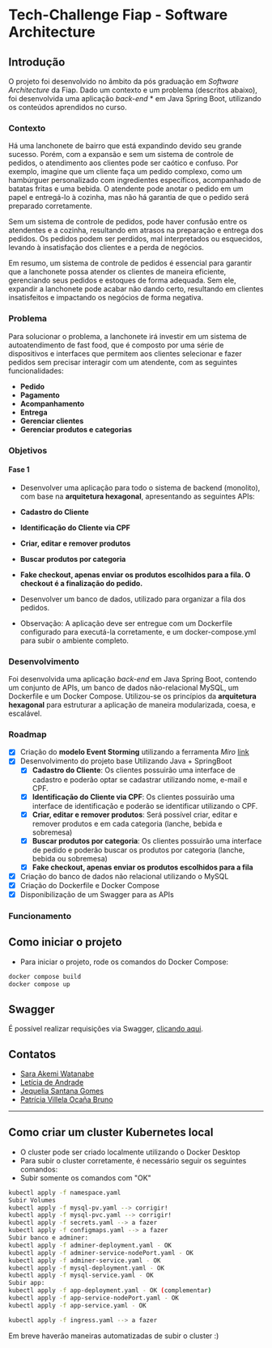 # Tech-Challenge Fiap - Software Architecture

## Introdução
O projeto foi desenvolvido no âmbito da pós graduação em *Software Architecture* da Fiap. Dado um contexto e um problema (descritos abaixo), foi desenvolvida uma aplicação *back-end* * em Java Spring Boot, utilizando os conteúdos aprendidos no curso.

### Contexto
Há uma lanchonete de bairro que está expandindo devido seu grande sucesso. Porém, com a expansão e sem um sistema de controle de pedidos, o atendimento aos clientes pode ser caótico e confuso. Por exemplo, imagine que um cliente faça um pedido complexo, como um hambúrguer personalizado com ingredientes específicos, acompanhado de batatas fritas e uma bebida. O atendente pode anotar o pedido em um papel e entregá-lo à cozinha, mas não há garantia de que o pedido será preparado corretamente.

Sem um sistema de controle de pedidos, pode haver confusão entre os atendentes e a cozinha, resultando em atrasos na preparação e entrega dos pedidos. Os pedidos podem ser perdidos, mal interpretados ou esquecidos, levando à insatisfação dos clientes e a perda de negócios.

Em resumo, um sistema de controle de pedidos é essencial para garantir que a lanchonete possa atender os clientes de maneira eficiente, gerenciando seus pedidos e estoques de forma adequada. Sem ele, expandir a lanchonete pode acabar não dando certo, resultando em clientes insatisfeitos e impactando os negócios de forma negativa.

### Problema
Para solucionar o problema, a lanchonete irá investir em um sistema de autoatendimento de fast food, que é composto por uma série de dispositivos e interfaces que permitem aos clientes selecionar e fazer pedidos sem precisar interagir com um atendente, com as seguintes funcionalidades:

- **Pedido**
- **Pagamento**
- **Acompanhamento**
- **Entrega**
- **Gerenciar clientes**
- **Gerenciar produtos e categorias**

### Objetivos
#### Fase 1
- Desenvolver uma aplicação para todo o sistema de backend (monolito), com base na **arquitetura hexagonal**, apresentando as seguintes APIs:

- **Cadastro do Cliente**
- **Identificação do Cliente via CPF**
- **Criar, editar e remover produtos**
- **Buscar produtos por categoria**
- **Fake checkout, apenas enviar os produtos escolhidos para a fila. O checkout é a finalização do pedido.**

- Desenvolver um banco de dados, utilizado para organizar a fila dos pedidos.

- Observação: A aplicação deve ser entregue com um Dockerfile configurado para executá-la corretamente, e um docker-compose.yml para subir o ambiente completo.

### Desenvolvimento
Foi desenvolvida uma aplicação *back-end* em Java Spring Boot, contendo um conjunto de APIs, um banco de dados não-relacional MySQL, um Dockerfile e um Docker Compose. Utilizou-se os princípios da **arquitetura hexagonal** para estruturar a aplicação de maneira modularizada, coesa, e escalável.

### Roadmap
- [x] Criação do **modelo Event Storming** utilizando a ferramenta *Miro* [link](https://miro.com/app/board/uXjVKX1KHs0=/?share_link_id=306947055624)
- [x] Desenvolvimento do projeto base Utilizando Java + SpringBoot
  - [x] **Cadastro do Cliente**: Os clientes possuirão uma interface de cadastro e poderão optar se cadastrar utilizando nome, e-mail e CPF.
  - [x] **Identificação do Cliente via CPF**: Os clientes possuirão uma interface de identificação e poderão se identificar utilizando o CPF.
  - [X] **Criar, editar e remover produtos**: Será possível criar, editar e remover produtos e em cada categoria (lanche, bebida e sobremesa)
  - [x] **Buscar produtos por categoria**: Os clientes possuirão uma interface de pedido e poderão buscar os produtos por categoria (lanche, bebida ou sobremesa)
  - [x] **Fake checkout, apenas enviar os produtos escolhidos para a fila**
- [x] Criação do banco de dados não relacional utilizando o MySQL
- [x] Criação do Dockerfile e Docker Compose
- [x] Disponibilização de um Swagger para as APIs

### Funcionamento

## Como iniciar o projeto

- Para iniciar o projeto, rode os comandos do Docker Compose:
```bash
docker compose build
docker compose up
```

## Swagger
É possível realizar requisições via Swagger, [clicando aqui](http://localhost:8081/swagger-ui/index.html).

## Contatos
- [Sara Akemi Watanabe](https://github.com/SaraAWatanabe)
- [Letícia de Andrade](https://github.com/leandradz)
- [Jequelia Santana Gomes](https://github.com/jequelia)
- [Patrícia Villela Ocaña Bruno](https://github.com/patriciavillela)

---------

## Como criar um cluster Kubernetes local


- O cluster pode ser criado localmente utilizando o Docker Desktop
- Para subir o cluster corretamente, é necessário seguir os seguintes comandos:
- Subir somente os comandos com "OK"
```bash
kubectl apply -f namespace.yaml
Subir Volumes
kubectl apply -f mysql-pv.yaml --> corrigir!
kubectl apply -f mysql-pvc.yaml --> corrigir!
kubectl apply -f secrets.yaml --> a fazer
kubectl apply -f configmaps.yaml --> a fazer
Subir banco e adminer:
kubectl apply -f adminer-deployment.yaml - OK  
kubectl apply -f adminer-service-nodePort.yaml - OK
kubectl apply -f adminer-service.yaml - OK
kubectl apply -f mysql-deployment.yaml - OK
kubectl apply -f mysql-service.yaml - OK
Subir app: 
kubectl apply -f app-deployment.yaml - OK (complementar)
kubectl apply -f app-service-nodePort.yaml - OK
kubectl apply -f app-service.yaml - OK

kubectl apply -f ingress.yaml --> a fazer
```
Em breve haverão maneiras automatizadas de subir o cluster :)